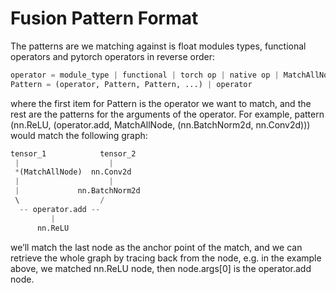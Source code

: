# Fusion Pattern Format
The patterns are we matching against is float modules types, functional operators and pytorch operators in reverse order:
```py
operator = module_type | functional | torch op | native op | MatchAllNode
Pattern = (operator, Pattern, Pattern, ...) | operator
```
where the first item for Pattern is the operator we want to match, and the rest are the patterns for the arguments of the operator.
For example, pattern (nn.ReLU, (operator.add, MatchAllNode, (nn.BatchNorm2d, nn.Conv2d))) would match the following graph:
```py
tensor_1            tensor_2
 |                    |
 *(MatchAllNode)  nn.Conv2d
 |                    |
 |             nn.BatchNorm2d
 \                  /
  -- operator.add --
         |
      nn.ReLU
```

we’ll match the last node as the anchor point of the match, and we can retrieve the whole graph by tracing back from the node, e.g. in the example above, we matched nn.ReLU node, then node.args[0] is the operator.add node.
